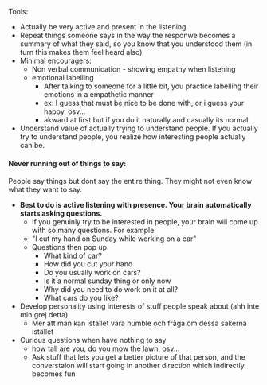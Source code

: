 
Tools:

- Actually be very active and present in the listening
- Repeat things someone says in the way the responwe becomes a summary of what they said, so you know that you understood them (in turn this makes them feel heard also)
- Minimal encouragers:
	- Non verbal communication - showing empathy when listening
	- emotional labelling
		- After talking to someone for a little bit, you practice labelling their emotions in a empathetic manner
		- ex: I guess that must be nice to be done with, or i guess your happy, osv...
		- akward at first but if you do it naturally and casually its normal
- Understand value of actually trying to understand people. If you actually try to understand people, you realize how interesting people actually can be.

#### Never running out of things to say:

People say things but dont say the entire thing. They might not even know what they want to say.

- **Best to do is active listening with presence. Your brain automatically starts asking questions.** 
	- If you genuinly try to be interested in people, your brain will come up with so many questions. For example
	- "I cut my hand on Sunday while working on a car"
	- Questions then pop up:
		- What kind of car?
		- How did you cut your hand
		- Do you usually work on cars?
		- Is it a normal sunday thing or only now
		- Why did you need to do work on it at all?
		- What cars do you like? 
- Develop personality using interests of stuff people speak about (ahh inte min grej detta)
	- Mer att man kan istället vara humble och fråga om dessa sakerna istället
- Curious questions when have nothing to say
	- how tall are you, do you mow the lawn, osv...
	- Ask stuff that lets you get a better picture of that person, and the converstaion will start going in another direction which indirectly becomes fun